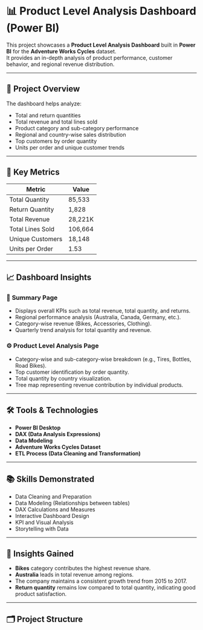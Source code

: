 # 📊 Product Level Analysis Dashboard (Power BI)

This project showcases a **Product Level Analysis Dashboard** built in **Power BI** for the **Adventure Works Cycles** dataset.  
It provides an in-depth analysis of product performance, customer behavior, and regional revenue distribution.

---

## 🚀 Project Overview

The dashboard helps analyze:
- Total and return quantities
- Total revenue and total lines sold
- Product category and sub-category performance
- Regional and country-wise sales distribution
- Top customers by order quantity
- Units per order and unique customer trends

---

## 🧩 Key Metrics

| Metric | Value |
|--------|--------|
| Total Quantity | 85,533 |
| Return Quantity | 1,828 |
| Total Revenue | 28,221K |
| Total Lines Sold | 106,664 |
| Unique Customers | 18,148 |
| Units per Order | 1.53 |

---

## 📈 Dashboard Insights

### 🧭 **Summary Page**
- Displays overall KPIs such as total revenue, total quantity, and returns.  
- Regional performance analysis (Australia, Canada, Germany, etc.).  
- Category-wise revenue (Bikes, Accessories, Clothing).  
- Quarterly trend analysis for total quantity and revenue.

### ⚙️ **Product Level Analysis Page**
- Category-wise and sub-category-wise breakdown (e.g., Tires, Bottles, Road Bikes).  
- Top customer identification by order quantity.  
- Total quantity by country visualization.  
- Tree map representing revenue contribution by individual products.

---

## 🛠️ Tools & Technologies

- **Power BI Desktop**
- **DAX (Data Analysis Expressions)**
- **Data Modeling**
- **Adventure Works Cycles Dataset**
- **ETL Process (Data Cleaning and Transformation)**

---

## 📚 Skills Demonstrated

- Data Cleaning and Preparation  
- Data Modeling (Relationships between tables)  
- DAX Calculations and Measures  
- Interactive Dashboard Design  
- KPI and Visual Analysis  
- Storytelling with Data  

---

## 🧠 Insights Gained

- **Bikes** category contributes the highest revenue share.  
- **Australia** leads in total revenue among regions.  
- The company maintains a consistent growth trend from 2015 to 2017.  
- **Return quantity** remains low compared to total quantity, indicating good product satisfaction.  

---

## 🗂️ Project Structure


